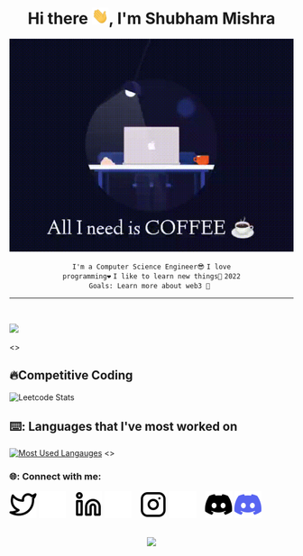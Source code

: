 <div align="center">
<h1>Hi there <img src="./img/Hi.gif" width="30px">, I'm Shubham Mishra</h1>

![alt text](./img/coffee.gif)

</div>


<div align="center" width="50">

<code>I'm a Computer Science Engineer😎</code>
<code>I love programming❤</code>
<code>I like to learn new things🌱</code>
<code>2022 Goals: Learn more about web3 🥅 </code>


---
</div>
</br>

  
![](https://github-readme-stats.vercel.app/api?username=TonyStark0801&include_all_commits=true&show_icons=true&theme=tokyonight)

<>
## 🔥Competitive Coding
![Leetcode Stats](https://leetcode.card.workers.dev/?username=Shubham0801&theme=nord&border=3)
## ⌨️: Languages that I've most worked on
[![Most Used Langauges](https://github-readme-stats.vercel.app/api/top-langs/?username=TonyStark0801&include_all_commits=true&layout=compact&theme=tokyonight)](https://github.com/charfweh)
<>


 


### 🌐: Connect with me:
[![website](./img/twitter-light.svg)](https://twitter.com/mishras85003094#gh-light-mode-only)
[![website](./img/twitter-dark.svg)](https://twitter.com/mishras85003094#gh-dark-mode-only)
&nbsp;&nbsp;
[![website](./img/linkedin-light.svg)](https://www.linkedin.com/in/shubhammishra8149/#gh-light-mode-only)
[![website](./img/linkedin-dark.svg)](https://www.linkedin.com/in/shubhammishra8149/#gh-dark-mode-only)
&nbsp;&nbsp;
[![website](./img/instagram-light.svg)](https://www.instagram.com/_shubham.mishraa_/#gh-light-mode-only)
[![website](./img/instagram-dark.svg)](https://www.instagram.com/_shubham.mishraa_/#gh-dark-mode-only)
&nbsp;&nbsp;
[![website](./img/discord%20dark.svg)](https://www.instagram.com/_shubham.mishraa_/#gh-light-mode-only)
[![website](./img/discord%20light.svg)](https://www.instagram.com/_shubham.mishraa_/#gh-dark-mode-only)

<div align="center">
<br><img src="https://gpvc.arturio.dev/TonyStark0801">
</div>
